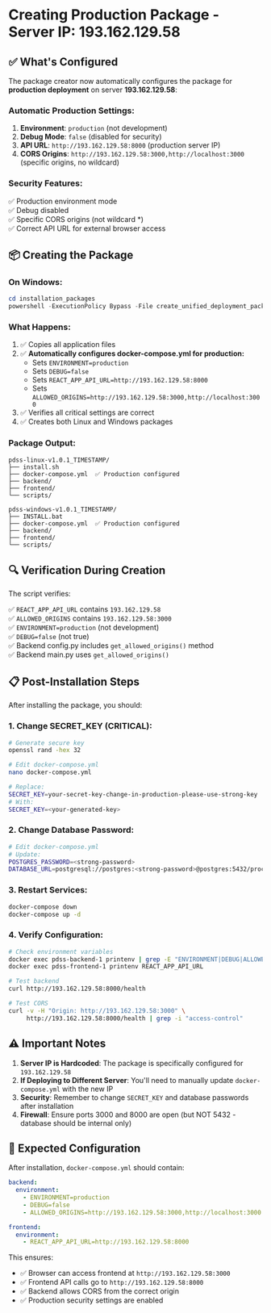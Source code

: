 # Creating Production Package - Server IP: 193.162.129.58

## ✅ What's Configured

The package creator now automatically configures the package for **production deployment** on server **193.162.129.58**:

### Automatic Production Settings:

1. **Environment**: `production` (not development)
2. **Debug Mode**: `false` (disabled for security)
3. **API URL**: `http://193.162.129.58:8000` (production server IP)
4. **CORS Origins**: `http://193.162.129.58:3000,http://localhost:3000` (specific origins, no wildcard)

### Security Features:

✅ Production environment mode  
✅ Debug disabled  
✅ Specific CORS origins (not wildcard *)  
✅ Correct API URL for external browser access

## 📦 Creating the Package

### On Windows:

```powershell
cd installation_packages
powershell -ExecutionPolicy Bypass -File create_unified_deployment_packages.ps1
```

### What Happens:

1. ✅ Copies all application files
2. ✅ **Automatically configures docker-compose.yml for production:**
   - Sets `ENVIRONMENT=production`
   - Sets `DEBUG=false`
   - Sets `REACT_APP_API_URL=http://193.162.129.58:8000`
   - Sets `ALLOWED_ORIGINS=http://193.162.129.58:3000,http://localhost:3000`
3. ✅ Verifies all critical settings are correct
4. ✅ Creates both Linux and Windows packages

### Package Output:

```
pdss-linux-v1.0.1_TIMESTAMP/
├── install.sh
├── docker-compose.yml  ✅ Production configured
├── backend/
├── frontend/
└── scripts/

pdss-windows-v1.0.1_TIMESTAMP/
├── INSTALL.bat
├── docker-compose.yml  ✅ Production configured
├── backend/
├── frontend/
└── scripts/
```

## 🔍 Verification During Creation

The script verifies:

✅ `REACT_APP_API_URL` contains `193.162.129.58`  
✅ `ALLOWED_ORIGINS` contains `193.162.129.58:3000`  
✅ `ENVIRONMENT=production` (not development)  
✅ `DEBUG=false` (not true)  
✅ Backend config.py includes `get_allowed_origins()` method  
✅ Backend main.py uses `get_allowed_origins()`

## 📋 Post-Installation Steps

After installing the package, you should:

### 1. Change SECRET_KEY (CRITICAL):

```bash
# Generate secure key
openssl rand -hex 32

# Edit docker-compose.yml
nano docker-compose.yml

# Replace:
SECRET_KEY=your-secret-key-change-in-production-please-use-strong-key
# With:
SECRET_KEY=<your-generated-key>
```

### 2. Change Database Password:

```bash
# Edit docker-compose.yml
# Update:
POSTGRES_PASSWORD=<strong-password>
DATABASE_URL=postgresql://postgres:<strong-password>@postgres:5432/procurement_dss
```

### 3. Restart Services:

```bash
docker-compose down
docker-compose up -d
```

### 4. Verify Configuration:

```bash
# Check environment variables
docker exec pdss-backend-1 printenv | grep -E "ENVIRONMENT|DEBUG|ALLOWED_ORIGINS"
docker exec pdss-frontend-1 printenv REACT_APP_API_URL

# Test backend
curl http://193.162.129.58:8000/health

# Test CORS
curl -v -H "Origin: http://193.162.129.58:3000" \
     http://193.162.129.58:8000/health | grep -i "access-control"
```

## ⚠️ Important Notes

1. **Server IP is Hardcoded**: The package is specifically configured for `193.162.129.58`
2. **If Deploying to Different Server**: You'll need to manually update `docker-compose.yml` with the new IP
3. **Security**: Remember to change `SECRET_KEY` and database passwords after installation
4. **Firewall**: Ensure ports 3000 and 8000 are open (but NOT 5432 - database should be internal only)

## 🎯 Expected Configuration

After installation, `docker-compose.yml` should contain:

```yaml
backend:
  environment:
    - ENVIRONMENT=production
    - DEBUG=false
    - ALLOWED_ORIGINS=http://193.162.129.58:3000,http://localhost:3000

frontend:
  environment:
    - REACT_APP_API_URL=http://193.162.129.58:8000
```

This ensures:
- ✅ Browser can access frontend at `http://193.162.129.58:3000`
- ✅ Frontend API calls go to `http://193.162.129.58:8000`
- ✅ Backend allows CORS from the correct origin
- ✅ Production security settings are enabled

